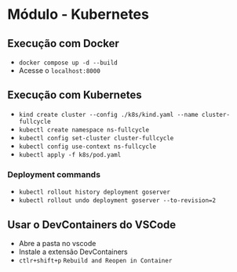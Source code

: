 # Módulo - Kubernetes

## Execução com Docker

- `docker compose up -d --build`
- Acesse o `localhost:8000`

## Execução com Kubernetes

- `kind create cluster --config ./k8s/kind.yaml --name cluster-fullcycle`
- `kubectl create namespace ns-fullcycle`
- `kubectl config set-cluster cluster-fullcycle`
- `kubectl config use-context ns-fullcycle`
- `kubectl apply -f k8s/pod.yaml`

### Deployment commands

- `kubectl rollout history deployment goserver`
- `kubectl rollout undo deployment goserver --to-revision=2`

## Usar o DevContainers do VSCode

- Abre a pasta no vscode
- Instale a extensão DevContainers
- `ctlr+shift+p` `Rebuild and Reopen in Container`

